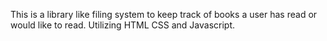 This is a library like filing system to keep track of books a user has read or would like to read.
Utilizing HTML CSS and Javascript.
